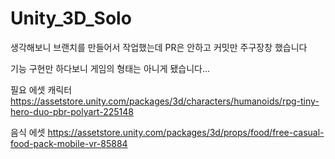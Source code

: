 # Unity_3D_Solo
>
생각해보니 브랜치를 만들어서 작업했는데 PR은 안하고 커밋만 주구장창 했습니다
>
기능 구현만 하다보니 게임의 형태는 아니게 됐습니다...

필요 에셋
캐릭터
https://assetstore.unity.com/packages/3d/characters/humanoids/rpg-tiny-hero-duo-pbr-polyart-225148

음식 에셋
https://assetstore.unity.com/packages/3d/props/food/free-casual-food-pack-mobile-vr-85884
